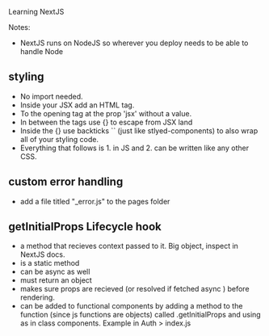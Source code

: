 Learning NextJS

Notes:
- NextJS runs on NodeJS so wherever you deploy needs to be able to handle Node

## styling
- No import needed.
- Inside your JSX add an HTML <style></style> tag.
- To the opening tag at the prop 'jsx' without a value.
- In between the tags use {} to escape from JSX land
- Inside the {} use backticks `` (just like stlyed-components) to also wrap all of your styling code.
- Everything that follows is 1. in JS and 2. can be written like any other CSS.

## custom error handling
- add a file titled "_error.js" to the pages folder


## getInitialProps Lifecycle hook
- a method that recieves context passed to it. Big object, inspect in NextJS docs.
- is a static method
- can be async as well
- must return an object
- makes sure props are recieved (or resolved if fetched async ) before rendering.
- can be added to functional components by adding a method to the function (since js functions are objects) called .getInitialProps and using as in class components. Example in Auth > index.js
